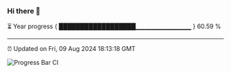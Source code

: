 ### Hi there 👋

⏳ Year progress { ██████████████████▁▁▁▁▁▁▁▁▁▁▁▁ } 60.59 %

---

⏰ Updated on Fri, 09 Aug 2024 18:13:18 GMT

![Progress Bar CI](https://github.com/code-lakshay/GitHub-Actions-Demo/workflows/Progress%20Bar%20CI/badge.svg)
